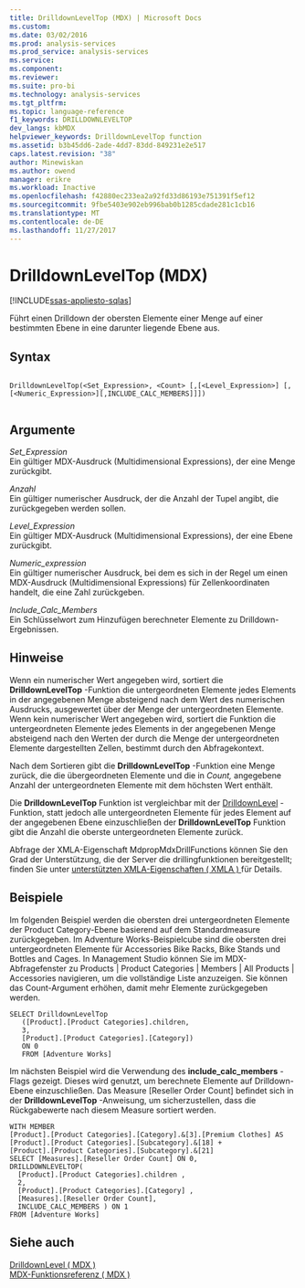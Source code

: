 ```yaml
---
title: DrilldownLevelTop (MDX) | Microsoft Docs
ms.custom: 
ms.date: 03/02/2016
ms.prod: analysis-services
ms.prod_service: analysis-services
ms.service: 
ms.component: 
ms.reviewer: 
ms.suite: pro-bi
ms.technology: analysis-services
ms.tgt_pltfrm: 
ms.topic: language-reference
f1_keywords: DRILLDOWNLEVELTOP
dev_langs: kbMDX
helpviewer_keywords: DrilldownLevelTop function
ms.assetid: b3b45dd6-2ade-4dd7-83dd-849231e2e517
caps.latest.revision: "38"
author: Minewiskan
ms.author: owend
manager: erikre
ms.workload: Inactive
ms.openlocfilehash: f42880ec233ea2a92fd33d86193e751391f5ef12
ms.sourcegitcommit: 9fbe5403e902eb996bab0b1285cdade281c1cb16
ms.translationtype: MT
ms.contentlocale: de-DE
ms.lasthandoff: 11/27/2017
---
```

# <a name="drilldownleveltop-mdx"></a>DrilldownLevelTop (MDX)
[!INCLUDE[ssas-appliesto-sqlas](../includes/ssas-appliesto-sqlas.md)]

  Führt einen Drilldown der obersten Elemente einer Menge auf einer bestimmten Ebene in eine darunter liegende Ebene aus.  
  
## <a name="syntax"></a>Syntax  
  
```  
  
DrilldownLevelTop(<Set_Expression>, <Count> [,[<Level_Expression>] [,[<Numeric_Expression>][,INCLUDE_CALC_MEMBERS]]])  
  
```  
  
## <a name="arguments"></a>Argumente  
 *Set_Expression*  
 Ein gültiger MDX-Ausdruck (Multidimensional Expressions), der eine Menge zurückgibt.  
  
 *Anzahl*  
 Ein gültiger numerischer Ausdruck, der die Anzahl der Tupel angibt, die zurückgegeben werden sollen.  
  
 *Level_Expression*  
 Ein gültiger MDX-Ausdruck (Multidimensional Expressions), der eine Ebene zurückgibt.  
  
 *Numeric_expression*  
 Ein gültiger numerischer Ausdruck, bei dem es sich in der Regel um einen MDX-Ausdruck (Multidimensional Expressions) für Zellenkoordinaten handelt, die eine Zahl zurückgeben.  
  
 *Include_Calc_Members*  
 Ein Schlüsselwort zum Hinzufügen berechneter Elemente zu Drilldown-Ergebnissen.  
  
## <a name="remarks"></a>Hinweise  
 Wenn ein numerischer Wert angegeben wird, sortiert die **DrilldownLevelTop** -Funktion die untergeordneten Elemente jedes Elements in der angegebenen Menge absteigend nach dem Wert des numerischen Ausdrucks, ausgewertet über der Menge der untergeordneten Elemente. Wenn kein numerischer Wert angegeben wird, sortiert die Funktion die untergeordneten Elemente jedes Elements in der angegebenen Menge absteigend nach den Werten der durch die Menge der untergeordneten Elemente dargestellten Zellen, bestimmt durch den Abfragekontext.  
  
 Nach dem Sortieren gibt die **DrilldownLevelTop** -Funktion eine Menge zurück, die die übergeordneten Elemente und die in *Count,* angegebene Anzahl der untergeordneten Elemente mit dem höchsten Wert enthält.  
  
 Die **DrilldownLevelTop** Funktion ist vergleichbar mit der [DrilldownLevel](../mdx/drilldownlevel-mdx.md) -Funktion, statt jedoch alle untergeordneten Elemente für jedes Element auf der angegebenen Ebene einzuschließen der **DrilldownLevelTop** Funktion gibt die Anzahl die oberste untergeordneten Elemente zurück.  
  
 Abfrage der XMLA-Eigenschaft MdpropMdxDrillFunctions können Sie den Grad der Unterstützung, die der Server die drillingfunktionen bereitgestellt; finden Sie unter [unterstützten XMLA-Eigenschaften &#40; XMLA &#41; ](../analysis-services/xmla/xml-elements-properties/propertylist-element-supported-xmla-properties.md) für Details.  
  
## <a name="examples"></a>Beispiele  
 Im folgenden Beispiel werden die obersten drei untergeordneten Elemente der Product Category-Ebene basierend auf dem Standardmeasure zurückgegeben. Im Adventure Works-Beispielcube sind die obersten drei untergeordneten Elemente für Accessories Bike Racks, Bike Stands und Bottles and Cages. In Management Studio können Sie im MDX-Abfragefenster zu Products | Product Categories | Members | All Products | Accessories navigieren, um die vollständige Liste anzuzeigen. Sie können das Count-Argument erhöhen, damit mehr Elemente zurückgegeben werden.  
  
```  
SELECT DrilldownLevelTop   
   ([Product].[Product Categories].children,  
   3,  
   [Product].[Product Categories].[Category])  
   ON 0  
   FROM [Adventure Works]  
```  
  
 Im nächsten Beispiel wird die Verwendung des **include_calc_members** -Flags gezeigt. Dieses wird genutzt, um berechnete Elemente auf Drilldown-Ebene einzuschließen. Das Measure [Reseller Order Count] befindet sich in der **DrilldownLevelTop** -Anweisung, um sicherzustellen, dass die Rückgabewerte nach diesem Measure sortiert werden.  
  
```  
WITH MEMBER   
[Product].[Product Categories].[Category].&[3].[Premium Clothes] AS  
[Product].[Product Categories].[Subcategory].&[18] +  
[Product].[Product Categories].[Subcategory].&[21]  
SELECT [Measures].[Reseller Order Count] ON 0,  
DRILLDOWNLEVELTOP(  
  [Product].[Product Categories].children ,  
  2,  
  [Product].[Product Categories].[Category] ,  
  [Measures].[Reseller Order Count],  
  INCLUDE_CALC_MEMBERS ) ON 1  
FROM [Adventure Works]  
```  
  
## <a name="see-also"></a>Siehe auch  
 [DrilldownLevel &#40; MDX &#41;](../mdx/drilldownlevel-mdx.md)   
 [MDX-Funktionsreferenz &#40; MDX &#41;](../mdx/mdx-function-reference-mdx.md)  
  
  
